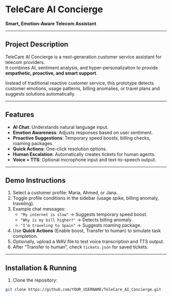 # TeleCare AI Concierge

**Smart, Emotion-Aware Telecom Assistant**  

---

## **Project Description**
TeleCare AI Concierge is a next-generation customer service assistant for telecom providers.  
It combines AI, sentiment analysis, and hyper-personalization to provide **empathetic, proactive, and smart support**.  

Instead of traditional reactive customer service, this prototype detects customer emotions, usage patterns, billing anomalies, or travel plans and suggests solutions automatically.  

---

## **Features**
- **AI Chat**: Understands natural language input.  
- **Emotion Awareness**: Adjusts responses based on user sentiment.  
- **Proactive Suggestions**: Temporary speed boosts, billing checks, roaming packages.  
- **Quick Actions**: One-click resolution options.  
- **Human Escalation**: Automatically creates tickets for human agents.  
- **Voice + TTS**: Optional microphone input and text-to-speech output.  

---

## **Demo Instructions**
1. Select a customer profile: Maria, Ahmed, or Jana.  
2. Toggle profile conditions in the sidebar (usage spike, billing anomaly, traveling).  
3. Example chat messages:  
   - `"My internet is slow"` → Suggests temporary speed boost.  
   - `"Why is my bill higher?"` → Detects billing anomaly.  
   - `"I’m traveling to Spain"` → Suggests roaming package.  
4. Use **Quick Actions** (Enable boost, Transfer to human) to simulate task completion.  
5. Optionally, upload a WAV file to test voice transcription and TTS output.  
6. After “Transfer to human”, check `tickets.json` for saved tickets.  

---

## **Installation & Running**
1. Clone the repository:
```bash
git clone https://github.com/YOUR_USERNAME/TeleCare_AI_Concierge.git
